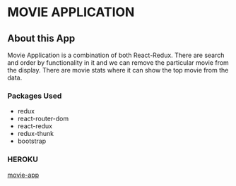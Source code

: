 # MOVIE APPLICATION

## About this App

Movie Application is a combination of both React-Redux. There are search and order by functionality in it and we can remove the particular movie from the display. There are movie stats where it can show the top movie from the data.

### Packages Used

* redux
* react-router-dom
* react-redux
* redux-thunk
* bootstrap

### HEROKU
[movie-app](https://movie-application-heroku.herokuapp.com/)
